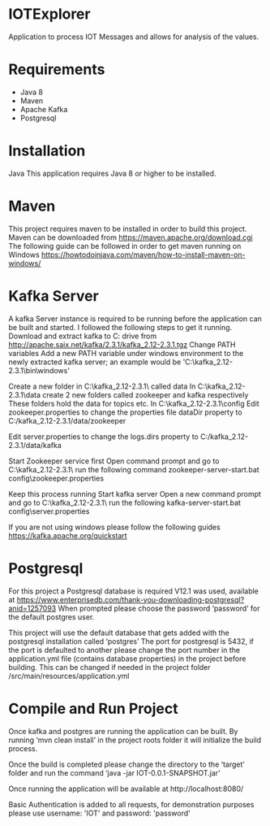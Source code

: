 # IOTExplorer
Application to process IOT Messages and allows for analysis of the values.

# Requirements
* Java 8
* Maven
* Apache Kafka
* Postgresql

# Installation
Java
This application requires Java 8 or higher to be installed.

# Maven
This project requires maven to be installed in order to build this project.
Maven can be downloaded from https://maven.apache.org/download.cgi
The following guide can be followed in order to get maven running on Windows
https://howtodoinjava.com/maven/how-to-install-maven-on-windows/

# Kafka Server
A kafka Server instance is required to be running before the application can be built and started.
I followed the following steps to get it running.
Download and extract kafka to C: drive from http://apache.saix.net/kafka/2.3.1/kafka_2.12-2.3.1.tgz
Change PATH variables
Add a new PATH variable under windows environment to the newly extracted kafka server; an example would be
'C:\kafka_2.12-2.3.1\bin\windows'
 
Create a new folder in C:\kafka_2.12-2.3.1\ called data
In C:\kafka_2.12-2.3.1\data create 2 new folders called zookeeper and kafka respectively
These folders hold the data for topics etc.
In C:\kafka_2.12-2.3.1\config
Edit zookeeper.properties to change the properties file dataDir property to C:/kafka_2.12-2.3.1/data/zookeeper
 
Edit server.properties to change the logs.dirs property to C:/kafka_2.12-2.3.1/data/kafka
 
Start Zookeeper service first
Open command prompt and go to C:\kafka_2.12-2.3.1\ run the following command
zookeeper-server-start.bat config\zookeeper.properties
 
Keep this process running
Start kafka server
Open a new command prompt and go to C:\kafka_2.12-2.3.1\ run the following
kafka-server-start.bat config\server.properties
 
If you are not using windows please follow the following guides
https://kafka.apache.org/quickstart 

# Postgresql
For this project a Postgresql database is required
V12.1 was used, available at https://www.enterprisedb.com/thank-you-downloading-postgresql?anid=1257093 
When prompted please choose the password ‘password’ for the default postgres user.

This project will use the default database that gets added with the postgresql installation called ‘postgres’
The port for postgresql is 5432, if the port is defaulted to another please change the port number in the application.yml file (contains database properties) in the project before building.
This can be changed if needed in the project folder /src/main/resources/application.yml
   

# Compile and Run Project
Once kafka and postgres are running the application can be built.
By running ‘mvn clean install’ in the project roots folder it will initialize the build process.

Once the build is completed please change the directory to the ‘target’ folder and run the command ‘java -jar IOT-0.0.1-SNAPSHOT.jar’
 
Once running the application will be available at http://localhost:8080/

Basic Authentication is added to all requests, for demonstration purposes please use username: 'IOT' and password: 'password'
